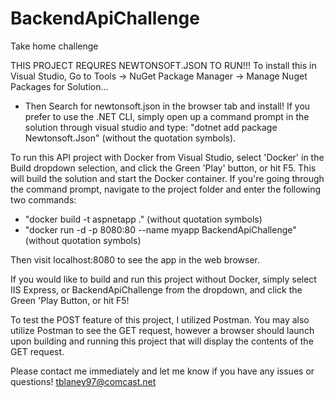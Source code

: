 # BackendApiChallenge
Take home challenge

THIS PROJECT REQURES NEWTONSOFT.JSON TO RUN!!!
To install this in Visual Studio, Go to Tools -> NuGet Package Manager -> Manage Nuget Packages for Solution... 
 - Then Search for newtonsoft.json in the browser tab and install!
If you prefer to use the .NET CLI, simply open up a command prompt in the solution through visual studio and type:
"dotnet add package Newtonsoft.Json" (without the quotation symbols).
 
To run this API project with Docker from Visual Studio, select 'Docker' in the Build dropdown selection, and click the Green 'Play' button, or hit F5. 
This will build the solution and start the Docker container. If you're going through the command prompt, navigate to the project folder and enter the following two commands:
- "docker build -t aspnetapp ." (without quotation symbols)
- "docker run -d -p 8080:80 --name myapp BackendApiChallenge" (without quotation symbols)

Then visit localhost:8080 to see the app in the web browser.
 
If you would like to build and run this project without Docker, simply select IIS Express, or BackendApiChallenge from the dropdown, and click the Green 'Play Button, or
hit F5!
 
To test the POST feature of this project, I utilized Postman. You may also utilize Postman to see the GET request, however a browser should launch upon building and running
this project that will display the contents of the GET request.
 
Please contact me immediately and let me know if you have any issues or questions!
tblaney97@comcast.net
